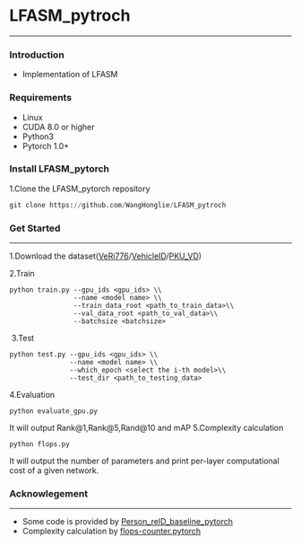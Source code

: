 # LFASM_pytroch
---
### Introduction

- Implementation of LFASM

### Requirements

- Linux
- CUDA 8.0 or higher
- Python3
- Pytorch 1.0+

### Install LFASM_pytorch

1.Clone the LFASM_pytorch repository

```python
git clone https://github.com/WangHonglie/LFASM_pytroch
```

### Get Started

---

1.Download the dataset([VeRi776](https://github.com/VehicleReId/VeRidataset)/[VehicleID](https://medusa.fit.vutbr.cz/traffic/datasets/)/[PKU_VD](https://pkuml.org/resources/pku-vehicleid.html))

2.Train

```
python train.py --gpu_ids <gpu_ids> \\
				--name <model name> \\
				--train_data_root <path_to_train_data>\\
				--val_data_root <path_to_val_data>\\
				--batchsize <batchsize>
```

​	3.Test 

```
python test.py --gpu_ids <gpu_ids> \\
			   --name <model name> \\
			   --which_epoch <select the i-th model>\\
			   --test_dir <path_to_testing_data>
```

4.Evaluation

```
python evaluate_gpu.py
```
It will output Rank@1,Rank@5,Rand@10 and mAP
5.Complexity calculation
```
python flops.py
```
It will output the number of parameters and print per-layer computational cost of a given network.



### Acknowlegement

---

- Some code is provided by [Person_reID_baseline_pytorch](https://github.com/layumi/Person_reID_baseline_pytorch)
- Complexity calculation by [flops-counter.pytorch](https://github.com/sovrasov/flops-counter.pytorch)
